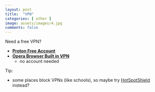 ```yaml
---
layout: post
title:  "VPN"
categories: [ other ]
image: assets/images/4.jpg
comments: false
---
```


Need a free VPN?

+ **[Proton Free Account](https://account.protonvpn.com/signup?plan=free)**
+ **[Opera Browser Built in VPN](https://www.opera.com/features/free-vpn)**
    - no account needed

Tip:
- some places block VPNs (like schools), so maybe try [HotSpotShield](https://www.hotspotshield.com/) instead?
